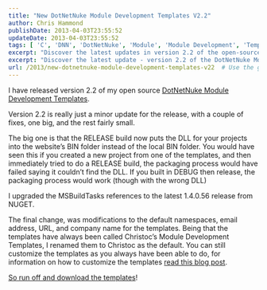 ```yaml
---
title: "New DotNetNuke Module Development Templates V2.2"
author: Chris Hammond
publishDate: 2013-04-03T23:55:52
updateDate: 2013-04-03T23:55:52
tags: [ 'C', 'DNN', 'DotNetNuke', 'Module', 'Module Development', 'Templates', 'VS2012' ]
excerpt: "Discover the latest updates in version 2.2 of the open-source DotNetNuke Module Development Templates, including major DLL location fixes and minor tweaks."
excerpt: "Discover the latest update - version 2.2 of the DotNetNuke Module Development Templates! The release includes important fixes and enhancements, read more here."
url: /2013/new-dotnetnuke-module-development-templates-v22  # Use the generated URL with year
---
```

<p>I have released version 2.2 of my open source <a href="https://christoctemplate.codeplex.com/" target="_blank">DotNetNuke Module Development Templates</a>.</p>  <p>Version 2.2 is really just a minor update for the release, with a couple of fixes, one big, and the rest fairly small.</p>  <p>The big one is that the RELEASE build now puts the DLL for your projects into the website’s BIN folder instead of the local BIN folder. You would have seen this if you created a new project from one of the templates, and then immediately tried to do a RELEASE build, the packaging process would have failed saying it couldn’t find the DLL. If you built in DEBUG then release, the packaging process would work (though with the wrong DLL)</p>  <p>I upgraded the MSBuildTasks references to the latest 1.4.0.56 release from NUGET.</p>  <p>The final change, was modifications to the default namespaces, email address, URL, and company name for the templates. Being that the templates have always been called Christoc’s Module Development Templates, I renamed them to Christoc as the default. You can still customize the templates as you always have been able to do, for information on how to customize the templates <a href="https://www.chrishammond.com/blog/itemid/2618/customizing-the-latest-module-dev-project-template" target="_blank">read this blog post</a>.</p>  <p><a href="https://christoctemplate.codeplex.com/" target="_blank">So run off and download the templates</a>! </p>

